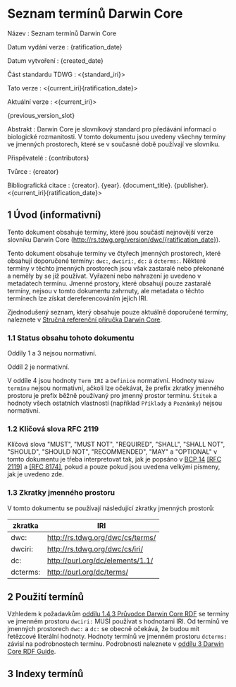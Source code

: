 # Seznam termínů Darwin Core

Název
: Seznam termínů Darwin Core

Datum vydání verze
: {ratification_date}

Datum vytvoření
: {created_date}

Část standardu TDWG
: <{standard_iri}>

Tato verze
: <{current_iri}{ratification_date}>

Aktuální verze
: <{current_iri}>

{previous_version_slot}

Abstrakt
: Darwin Core je slovníkový standard pro předávání informací o biologické rozmanitosti. V tomto dokumentu jsou uvedeny všechny termíny ve jmenných prostorech, které se v současné době používají ve slovníku.

Přispěvatelé
: {contributors}

Tvůrce
: {creator}

Bibliografická citace
: {creator}. {year}. {document_title}. {publisher}. <{current_iri}{ratification_date}>

## 1 Úvod (informativní)

Tento dokument obsahuje termíny, které jsou součástí nejnovější verze slovníku Darwin Core (<http://rs.tdwg.org/version/dwc/{ratification_date}>).

Tento dokument obsahuje termíny ve čtyřech jmenných prostorech, které obsahují doporučené termíny: `dwc:`, `dwciri:`, `dc:` a `dcterms:`. Některé termíny v těchto jmenných prostorech jsou však zastaralé nebo překonané a neměly by se již používat. Vyřazení nebo nahrazení je uvedeno v metadatech termínu. Jmenné prostory, které obsahují pouze zastaralé termíny, nejsou v tomto dokumentu zahrnuty, ale metadata o těchto termínech lze získat dereferencováním jejich IRI.

Zjednodušený seznam, který obsahuje pouze aktuálně doporučené termíny, naleznete v [Stručná referenční příručka Darwin Core](../terms/).

### 1.1 Status obsahu tohoto dokumentu

Oddíly 1 a 3 nejsou normativní.

Oddíl 2 je normativní.

V oddíle 4 jsou hodnoty `Term IRI` a `Definice` normativní. Hodnoty `Název termínu` nejsou normativní, ačkoli lze očekávat, že prefix zkratky jmenného prostoru je prefix běžně používaný pro jmenný prostor termínu.  `Štítek` a hodnoty všech ostatních vlastností (například `Příklady` a `Poznámky`) nejsou normativní.

### 1.2 Klíčová slova RFC 2119

Klíčová slova "MUST", "MUST NOT", "REQUIRED", "SHALL", "SHALL NOT", "SHOULD", "SHOULD NOT", "RECOMMENDED", "MAY" a "OPTIONAL" v tomto dokumentu je třeba interpretovat tak, jak je popsáno v [BCP 14](https://www.rfc-editor.org/info/bcp14) [\[RFC 2119\]](https://datatracker.ietf.org/doc/html/rfc2119) a [\[RFC 8174\]](https://datatracker.ietf.org/doc/html/rfc8174), pokud a pouze pokud jsou uvedena velkými písmeny, jak je uvedeno zde.

### 1.3 Zkratky jmenného prostoru

V tomto dokumentu se používají následující zkratky jmenných prostorů:

| zkratka                  | IRI                                                                              |
| ------------------------ | -------------------------------------------------------------------------------- |
| dwc:     | http://rs.tdwg.org/dwc/cs/terms/ |
| dwciri:  | http://rs.tdwg.org/dwc/cs/iri/   |
| dc:      | http://purl.org/dc/elements/1.1/ |
| dcterms: | http://purl.org/dc/terms/                        |

## 2 Použití termínů

Vzhledem k požadavkům [oddílu 1.4.3 Průvodce Darwin Core RDF](../rdf/#143-use-of-darwin-core-terms-in-rdf-normative) se termíny ve jmenném prostoru `dwciri:` MUSÍ používat s hodnotami IRI. Od termínů ve jmenných prostorech `dwc:` a `dc:` se obecně očekává, že budou mít řetězcové literální hodnoty. Hodnoty termínů ve jmenném prostoru `dcterms:` závisí na podrobnostech termínu. Podrobnosti naleznete v [oddílu 3 Darwin Core RDF Guide](../rdf/#3-term-reference-normative).

## 3 Indexy termínů
